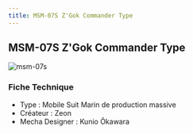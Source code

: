 ```yaml
---
title: MSM-07S Z'Gok Commander Type
---
```


MSM-07S Z'Gok Commander Type
----------------------------


![msm-07s](/images/stories/saga/msgundam/mechas/msm-07s.png)


### Fiche Technique


- Type : Mobile Suit Marin de production massive   
- Créateur : Zeon   
- Mecha Designer : Kunio Ôkawara

